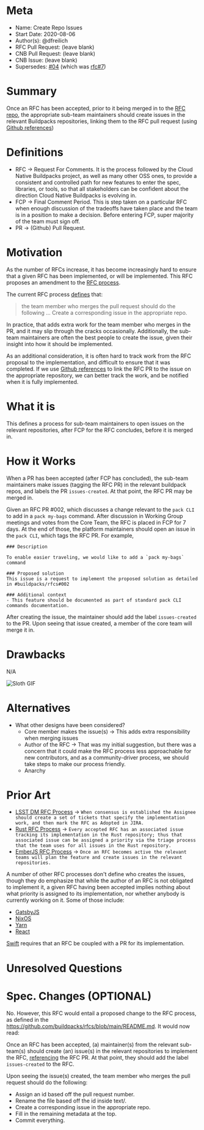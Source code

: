 # Meta
[meta]: #meta
- Name: Create Repo Issues
- Start Date: 2020-08-06
- Author(s): @dfreilich
- RFC Pull Request: (leave blank)
- CNB Pull Request: (leave blank)
- CNB Issue: (leave blank)
- Supersedes: [#04](https://github.com/buildpacks/rfcs/blob/main/text/0004-rfc-process.md) (which was [rfc#7](https://github.com/buildpacks/rfcs/pull/7))

# Summary
[summary]: #summary
Once an RFC has been accepted, prior to it being merged in to the [RFC repo](http://github.com/buildpacks/rfcs), the appropriate sub-team maintainers should create issues in the relevant Buildpacks repositories, linking them to the RFC pull request (using [Github references](https://docs.github.com/en/github/writing-on-github/autolinked-references-and-urls#issues-and-pull-requests))

# Definitions
[definitions]: #definitions

* RFC &rarr; Request For Comments. It is the process followed by the Cloud Native Buildpacks project, as well as many other OSS ones, to provide a consistent and controlled path for new features to enter the spec, libraries, or tools, so that all stakeholders can be confident about the direction Cloud Native Buildpacks is evolving in.
* FCP &rarr; Final Comment Period. This is step taken on a particular RFC when enough discussion of the tradeoffs have taken place and the team is in a position to make a decision. Before entering FCP, super majority of the team must sign off.
* PR &rarr; (Github) Pull Request.

# Motivation
[motivation]: #motivation

As the number of RFCs increase, it has become increasingly hard to ensure that a given RFC has been implemented, or will be implemented. This RFC proposes an amendment to the [RFC process](https://github.com/buildpacks/rfcs#rfc-process).

The current RFC process [defines](https://github.com/buildpacks/rfcs#rfc-process) that:
> the team member who merges the pull request should do the following ... Create a corresponding issue in the appropriate repo.

In practice, that adds extra work for the team member who merges in the PR, and it may slip through the cracks occasionally. Additionally, the sub-team maintainers are often the best people to create the issue, given their insight into how it should be implemented.

As an additional consideration, it is often hard to track work from the RFC proposal to the implementation, and difficult to ensure that it was completed. If we use [Github references](https://docs.github.com/en/github/writing-on-github/autolinked-references-and-urls#issues-and-pull-requests) to link the RFC PR to the issue on the appropriate repository, we can better track the work, and be notified when it is fully implemented.

# What it is
[what-it-is]: #what-it-is
This defines a process for sub-team maintainers to open issues on the relevant repositories, after FCP for the RFC concludes, before it is merged in.

# How it Works
[how-it-works]: #how-it-works
When a PR has been accepted (after FCP has concluded), the sub-team maintainers make issues (tagging the RFC PR) in the relevant buildpack repos, and labels the PR `issues-created`. At that point, the RFC PR may be merged in.

Given an RFC PR #002, which discusses a change relevant to the `pack CLI` to add in a `pack my-bags` command. After discussion in Working Group meetings and votes from the Core Team, the RFC is placed in FCP for 7 days. At the end of those, the platform maintainers should open an issue in the `pack CLI`, which tags the RFC PR. For example,

```
### Description

To enable easier traveling, we would like to add a `pack my-bags` command

### Proposed solution
This issue is a request to implement the proposed solution as detailed in #buildpacks/rfcs#002

### Additional context
- This feature should be documented as part of standard pack CLI commands documentation.
```

After creating the issue, the maintainer should add the label `issues-created`  to the PR. Upon seeing that issue created, a member of the core team will merge it in.

# Drawbacks
[drawbacks]: #drawbacks
N/A

![Sloth GIF](https://giphy.com/gifs/3NtY188QaxDdC)

# Alternatives
[alternatives]: #alternatives

- What other designs have been considered?
    * Core member makes the issue(s) &rarr; This adds extra responsibility when merging issues
    * Author of the RFC &rarr; That was my initial suggestion, but there was a concern that it could make the RFC process less approachable for new contributors, and as a community-driver process, we should take steps to make our process friendly.
    * Anarchy

# Prior Art
[prior-art]: #prior-art

- [LSST DM RFC Process](https://developer.lsst.io/v/DM-5063/processes/decision_process.html#adopting-an-rfc) &rarr; `When consensus is established the Assignee should create a set of tickets that specify the implementation work, and then mark the RFC as Adopted in JIRA.`
- [Rust RFC Process](https://github.com/rust-lang/rfcs#implementing-an-rfc) &rarr; `Every accepted RFC has an associated issue tracking its implementation in the Rust repository; thus that associated issue can be assigned a priority via the triage process that the team uses for all issues in the Rust repository.`
- [EmberJS RFC Process](https://github.com/emberjs/rfcs#the-rfc-life-cycle) &rarr; `Once an RFC becomes active the relevant teams will plan the feature and create issues in the relevant repositories.`

A number of other RFC processes don't define who creates the issues, though they do emphasize that while the author of an RFC is not obligated to implement it, a given RFC having been accepted implies nothing about what priority is assigned to its implementation, nor whether anybody is currently working on it.
Some of those include: 
* [GatsbyJS](https://github.com/gatsbyjs/gatsby/tree/master/rfcs#the-rfc-life-cycle)
* [NixOS](https://github.com/NixOS/rfcs#the-rfc-life-cycle)
* [Yarn](https://github.com/yarnpkg/rfcs#the-rfc-life-cycle)
* [React](https://github.com/reactjs/rfcs/blob/master/README.md#the-rfc-life-cycle)

[Swift](https://github.com/apple/swift-evolution/blob/master/process.md#preparing-an-implementation) requires that an RFC be coupled with a PR for its implementation.

# Unresolved Questions
[unresolved-questions]: #unresolved-questions

# Spec. Changes (OPTIONAL)
[spec-changes]: #spec-changes

No. However, this RFC would entail a proposed change to the RFC process, as defined in the https://github.com/buildpacks/rfcs/blob/main/README.md. It would now read:

Once an RFC has been accepted, (a) maintainer(s) from the relevant sub-team(s) should create (an) issue(s) in the relevant repositories to implement the RFC, [referencing](https://docs.github.com/en/github/writing-on-github/autolinked-references-and-urls#issues-and-pull-requests) the RFC PR. At that point, they should add the label `issues-created` to the RFC.

Upon seeing the issue(s) created, the team member who merges the pull request should do the following:
* Assign an id based off the pull request number.
* Rename the file based off the id inside text/.
* Create a corresponding issue in the appropriate repo.
* Fill in the remaining metadata at the top.
* Commit everything.